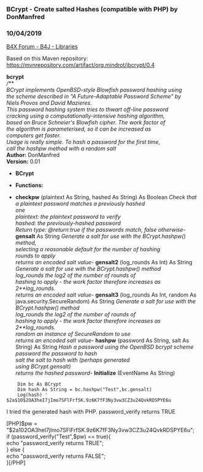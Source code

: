 ### BCrypt - Create salted Hashes (compatible with PHP) by DonManfred
### 10/04/2019
[B4X Forum - B4J - Libraries](https://www.b4x.com/android/forum/threads/110180/)

Based on this Maven repository:  
<https://mvnrepository.com/artifact/org.mindrot/jbcrypt/0.4>  
  
**bcrypt**  
*/\*\*  
 BCrypt implements OpenBSD-style Blowfish password hashing using  
 the scheme described in "A Future-Adaptable Password Scheme" by  
 Niels Provos and David Mazieres.  
 This password hashing system tries to thwart off-line password  
 cracking using a computationally-intensive hashing algorithm,  
 based on Bruce Schneier's Blowfish cipher. The work factor of  
 the algorithm is parameterised, so it can be increased as  
 computers get faster.  
 Usage is really simple. To hash a password for the first time,  
 call the hashpw method with a random salt*  
**Author:** DonManfred  
**Version:** 0.01  

- **BCrypt**

- **Functions:**

- **checkpw** (plaintext As String, hashed As String) As Boolean
*Check that a plaintext password matches a previously hashed  
 one  
plaintext: the plaintext password to verify  
hashed: the previously-hashed password  
Return type: @return:true if the passwords match, false otherwise*- **gensalt** As String
*Generate a salt for use with the BCrypt.hashpw() method,  
 selecting a reasonable default for the number of hashing  
 rounds to apply  
 returns an encoded salt value*- **gensalt2** (log\_rounds As Int) As String
*Generate a salt for use with the BCrypt.hashpw() method  
 log\_rounds the log2 of the number of rounds of  
 hashing to apply - the work factor therefore increases as  
 2\*\*log\_rounds.  
 returns an encoded salt value*- **gensalt3** (log\_rounds As Int, random As java.security.SecureRandom) As String
*Generate a salt for use with the BCrypt.hashpw() method  
 log\_rounds the log2 of the number of rounds of  
 hashing to apply - the work factor therefore increases as  
 2\*\*log\_rounds.  
 random an instance of SecureRandom to use  
 returns an encoded salt value*- **hashpw** (password As String, salt As String) As String
*Hash a password using the OpenBSD bcrypt scheme  
 password the password to hash  
 salt the salt to hash with (perhaps generated  
 using BCrypt.gensalt)  
 returns the hashed password*- **Initialize** (EventName As String)

  

```B4X
    Dim bc As BCrypt  
    Dim hash As String = bc.hashpw("Test",bc.gensalt)  
    Log(hash) ' $2a$10$2OA3heI7jImo7SFlFrfSK.9z6K7fF3Ny3vw3CZ3u24QvkRDSPYE6u
```

  
I tried the generated hash with PHP. password\_verify returns TRUE  
  
[PHP]$pw = "$2a$10$2OA3heI7jImo7SFlFrfSK.9z6K7fF3Ny3vw3CZ3u24QvkRDSPYE6u";  
if (password\_verify("Test",$pw) == true){  
 echo "password\_verify returns TRUE";  
} else {  
 echo "password\_verify returns FALSE";  
}[/PHP]